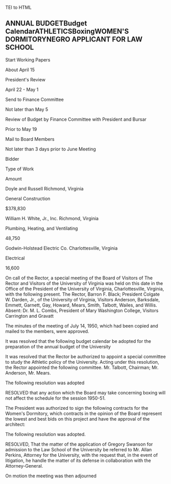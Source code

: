  TEI to HTML

ANNUAL BUDGETBudget CalendarATHLETICSBoxingWOMEN'S DORMITORYNEGRO APPLICANT FOR LAW SCHOOL
------------------------------------------------------------------------------------------

Start Working Papers

About April 15

President's Review

April 22 - May 1

Send to Finance Committee

Not later than May 5

Review of Budget by Finance Committee with President and Bursar

Prior to May 19

Mail to Board Members

Not later than 3 days prior to June Meeting

Bidder

Type of Work

Amount

Doyle and Russell Richmond, Virginia

General Construction

$378,830

William H. White, Jr., Inc. Richmond, Virginia

Plumbing, Heating, and Ventilating

48,750

Godwin-Holstead Electric Co. Charlottesville, Virginia

Electrical

16,600

On call of the Rector, a special meeting of the Board of Visitors of The Rector and Visitors of the University of Virginia was held on this date in the Office of the President of the University of Virginia, Charlottesville, Virginia, with the following present. The Rector, Barron F. Black; President Colgate W. Darden, Jr., of the University of Virginia, Visitors Anderson, Barksdale, Emmett, Garnett, Gay, Howard, Mears, Smith, Talbott, Wailes, and Willis. Absent: Dr. M. L. Combs, President of Mary Washington College, Visitors Carrington and Gravatt

The minutes of the meeting of July 14, 1950, which had been copied and mailed to the members, were approved.

It was resolved that the following budget calendar be adopted for the preparation of the annual budget of the University

It was resolved that the Rector be authorized to appoint a special committee to study the Athletic policy of the University. Acting under this resolution, the Rector appointed the following committee. Mr. Talbott, Chairman; Mr. Anderson, Mr. Mears.

The following resolution was adopted

RESOLVED that any action which the Board may take concerning boxing will not affect the schedule for the session 1950-51.

The President was authorized to sign the following contracts for the Women's Dormitory, which contracts in the opinion of the Board represent the lowest and best bids on this project and have the approval of the architect:

The following resolution was adopted.

RESOLVED, That the matter of the application of Gregory Swanson for admission to the Law School of the University be referred to Mr. Allan Perkins, Attorney for the University, with the request that, in the event of litigation, he handle the matter of its defense in collaboration with the Attorney-General.

On motion the meeting was then adjourned